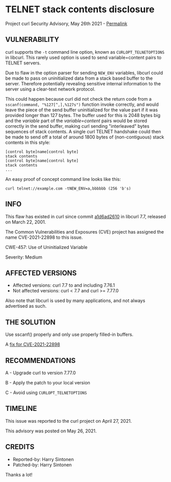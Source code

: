 TELNET stack contents disclosure
================================

Project curl Security Advisory, May 26th 2021 -
[Permalink](https://curl.se/docs/CVE-2021-22898.html)

VULNERABILITY
-------------

curl supports the `-t` command line option, known as `CURLOPT_TELNETOPTIONS`
in libcurl. This rarely used option is used to send variable=content pairs to
TELNET servers.

Due to flaw in the option parser for sending `NEW_ENV` variables, libcurl
could be made to pass on uninitialized data from a stack based buffer to the
server. Therefore potentially revealing sensitive internal information to the
server using a clear-text network protocol.

This could happen because curl did not check the return code from a
`sscanf(command, "%127[^,],%127s")` function invoke correctly, and would leave
the piece of the send buffer uninitialized for the value part if it was
provided longer than 127 bytes. The buffer used for this is 2048 bytes big and
the *variable* part of the *variable=content* pairs would be stored correctly
in the send buffer, making curl sending "interleaved" bytes sequences of stack
contents. A single curl TELNET handshake could then be made to send off a
total of around 1800 bytes of (non-contiguous) stack contents in this style:

    [control byte]name[control byte]
    stack contents
    [control byte]name[control byte]
    stack contents
    ...

An easy proof of concept command line looks like this:

    curl telnet://example.com -tNEW_ENV=a,bbbbbb (256 'b's)

INFO
----

This flaw has existed in curl since commit
[a1d6ad2610](https://github.com/curl/curl/commit/a1d6ad2610) in libcurl 7.7,
released on March 22, 2001.

The Common Vulnerabilities and Exposures (CVE) project has assigned the name
CVE-2021-22898 to this issue.

CWE-457: Use of Uninitialized Variable

Severity: Medium

AFFECTED VERSIONS
-----------------

- Affected versions: curl 7.7 to and including 7.76.1
- Not affected versions: curl < 7.7 and curl >= 7.77.0

Also note that libcurl is used by many applications, and not always advertised
as such.

THE SOLUTION
------------

Use sscanf() properly and only use properly filled-in buffers.

A [fix for CVE-2021-22898](https://github.com/curl/curl/commit/39ce47f219b09c380b81f89fe54ac586c8db6bde)

RECOMMENDATIONS
--------------

 A - Upgrade curl to version 7.77.0

 B - Apply the patch to your local version

 C - Avoid using `CURLOPT_TELNETOPTIONS`

TIMELINE
--------

This issue was reported to the curl project on April 27, 2021.

This advisory was posted on May 26, 2021.

CREDITS
-------

- Reported-by: Harry Sintonen
- Patched-by: Harry Sintonen

Thanks a lot!
